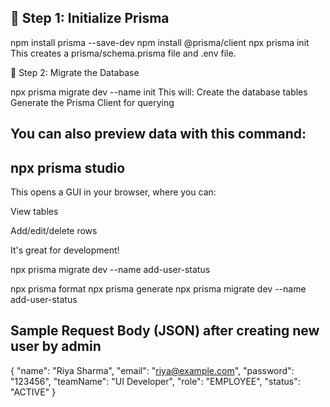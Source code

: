 ## 🔧 Step 1: Initialize Prisma


npm install prisma --save-dev
npm install @prisma/client
npx prisma init
This creates a prisma/schema.prisma file and .env file.


🔄 Step 2: Migrate the Database

npx prisma migrate dev --name init
This will:
Create the database tables
Generate the Prisma Client for querying

## You can also preview data with this command:


## npx prisma studio
This opens a GUI in your browser, where you can:

View tables

Add/edit/delete rows

It's great for development!

npx prisma migrate dev --name add-user-status

npx prisma format
npx prisma generate
npx prisma migrate dev --name add-user-status


 ## Sample Request Body (JSON) after creating new user by admin

{
  "name": "Riya Sharma",
  "email": "riya@example.com",
  "password": "123456",
  "teamName": "UI Developer",
  "role": "EMPLOYEE",
  "status": "ACTIVE"
}